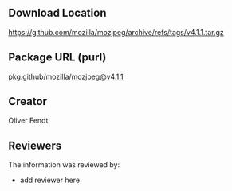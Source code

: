 ## Download Location

https://github.com/mozilla/mozjpeg/archive/refs/tags/v4.1.1.tar.gz

## Package URL (purl)

pkg:github/mozilla/mozjpeg@v4.1.1

## Creator

Oliver Fendt

## Reviewers

The information was reviewed by:

* add reviewer here
